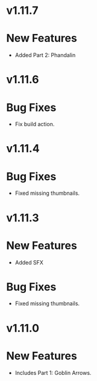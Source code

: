 # v1.11.7
# New Features
- Added Part 2: Phandalin
# v1.11.6
# Bug Fixes
- Fix build action.
# v1.11.4
# Bug Fixes
- Fixed missing thumbnails.
# v1.11.3
# New Features
- Added SFX
# Bug Fixes
- Fixed missing thumbnails.
# v1.11.0
# New Features
- Includes Part 1: Goblin Arrows.

